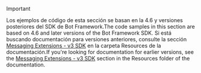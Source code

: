 > [!Important]
> <span data-ttu-id="47d50-101">Los ejemplos de código de esta sección se basan en la 4.6 y versiones posteriores del SDK de Bot Framework.</span><span class="sxs-lookup"><span data-stu-id="47d50-101">The code samples in this section are based on 4.6 and later versions of the Bot Framework SDK.</span></span> <span data-ttu-id="47d50-102">Si está buscando documentación para versiones anteriores, consulte la sección [Messaging Extensions - v3 SDK](~/resources/messaging-extension-v3/messaging-extensions-overview.md) en la carpeta Resources de la documentación.</span><span class="sxs-lookup"><span data-stu-id="47d50-102">If you're looking for documentation for earlier versions, see the [Messaging Extensions - v3 SDK](~/resources/messaging-extension-v3/messaging-extensions-overview.md) section in the Resources folder of the documentation.</span></span>
